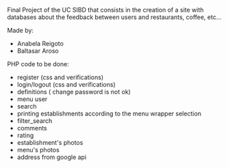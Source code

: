 Final Project of the UC SIBD that consists in the creation of a site with databases about the feedback between users and restaurants, coffee, etc...

Made by:
- Anabela Reigoto
- Baltasar Aroso

PHP code to be done:
- register (css and verifications)
- login/logout (css and verifications)
- definitions ( change password is not ok)
- menu user
- search
- printing establishments according to the menu wrapper selection
- filter_search
- comments
- rating
- establishment's photos
- menu's photos
- address from google api
